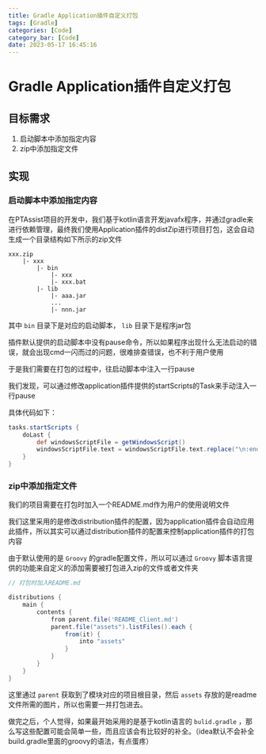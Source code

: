```yaml
---
title: Gradle Application插件自定义打包
tags: [Gradle]
categories: [Code]
category_bar: [Code]
date: 2023-05-17 16:45:16
---
```


# Gradle Application插件自定义打包

## 目标需求

1. 启动脚本中添加指定内容
2. zip中添加指定文件

## 实现

### 启动脚本中添加指定内容

在PTAssist项目的开发中，我们基于kotlin语言开发javafx程序，并通过gradle来进行依赖管理，最终我们使用Application插件的distZip进行项目打包，这会自动生成一个目录结构如下所示的zip文件

```text
xxx.zip
    |- xxx
        |- bin
            |- xxx
            |- xxx.bat
        |- lib
            |- aaa.jar
            ...
            |- nnn.jar
```

其中 `bin` 目录下是对应的启动脚本， `lib` 目录下是程序jar包

插件默认提供的启动脚本中没有pause命令，所以如果程序出现什么无法启动的错误，就会出现cmd一闪而过的问题，很难排查错误，也不利于用户使用

于是我们需要在打包的过程中，往启动脚本中注入一行pause

我们发现，可以通过修改application插件提供的startScripts的Task来手动注入一行pause

具体代码如下：

```Groovy
tasks.startScripts {
    doLast {
        def windowsScriptFile = getWindowsScript()
        windowsScriptFile.text = windowsScriptFile.text.replace("\n:end", "pause\n\n:end")
    }
}
```

### zip中添加指定文件

我们的项目需要在打包时加入一个README.md作为用户的使用说明文件

我们这里采用的是修改distribution插件的配置，因为application插件会自动应用此插件，所以其实可以通过distribution插件的配置来控制application插件的打包内容

由于默认使用的是 `Groovy` 的gradle配置文件，所以可以通过 `Groovy` 脚本语言提供的功能来自定义的添加需要被打包进入zip的文件或者文件夹

```Groovy
// 打包时加入README.md

distributions {
    main {
        contents {
            from parent.file('README_Client.md')
            parent.file("assets").listFiles().each {
                from(it) {
                    into "assets"
                }
            }
        }
    }
}
```

这里通过 `parent` 获取到了模块对应的项目根目录，然后 `assets` 存放的是readme文件所需的图片，所以也需要一并打包进去。

做完之后，个人觉得，如果最开始采用的是基于kotlin语言的 `bulid.gradle` ，那么写这些配置可能会简单一些，而且应该会有比较好的补全。（idea默认不会补全build.gradle里面的groovy的语法，有点蛋疼）
